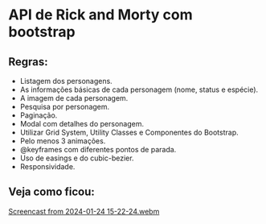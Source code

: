 # API de Rick and Morty com bootstrap

## Regras:
- Listagem dos personagens.
- As informações básicas de cada personagem (nome, status e espécie).
- A imagem de cada personagem.
- Pesquisa por personagem.
- Paginação.
- Modal com detalhes do personagem.
- Utilizar Grid System, Utility Classes e Componentes do Bootstrap.
- Pelo menos 3 animações.
- @keyframes com diferentes pontos de parada.
- Uso de easings e do cubic-bezier.
- Responsividade.

## Veja como ficou:
[Screencast from 2024-01-24 15-22-24.webm](https://github.com/brunojuwer/front-end-III/assets/60712131/4fbbce9d-9d43-470d-96a6-81028f4afdb2)
